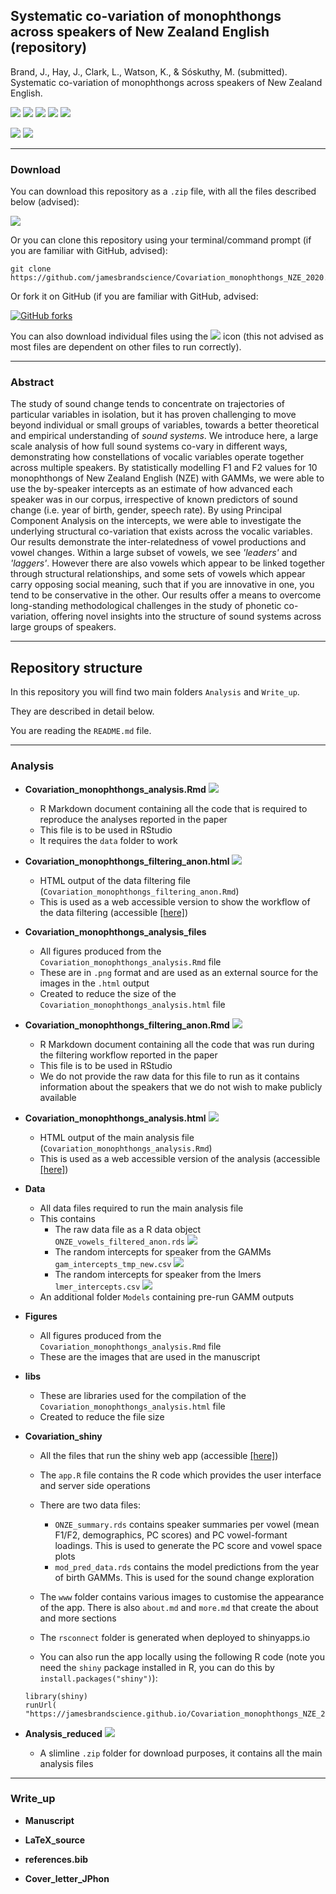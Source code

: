 ## Systematic co-variation of monophthongs across speakers of New Zealand English (repository)

Brand, J., Hay, J., Clark, L., Watson, K., & Sóskuthy, M. (submitted). Systematic co-variation of monophthongs across speakers of New Zealand English.

[![](https://img.shields.io/badge/GitHub-repo-blue?labelColor=lightgrey&logo=github)](https://github.com/jamesbrandscience/Covariation_monophthongs_NZE_2020)
[![](https://tinyurl.com/osfshield1)](https://osf.io/q4j29/)
[![](https://img.shields.io/badge/Preprint-pdf-blue?labelColor=lightgrey&logo=Adobe-Acrobat-Reader)](https://jamesbrandscience.github.io/Covariation_monophthongs_NZE_2020/Write_up/Covariation_monophthongs_NZE_2020.pdf)
[![](https://img.shields.io/badge/Analysis-html-blue?labelColor=lightgrey&logo=RStudio&logoColor=GhostWhite)](https://jamesbrandscience.github.io/Covariation_monophthongs_NZE_2020/Analysis/Covariation_monophthongs_analysis.html)
[![](https://img.shields.io/badge/Shiny-link-blue?labelColor=lightgrey&logo=RStudio&logoColor=GhostWhite)](https://nzilbb.shinyapps.io/Covariation_shiny/)

![](https://img.shields.io/github/last-commit/jamesbrandscience/Covariation_monophthongs_NZE_2020)
![](https://img.shields.io/github/downloads/jamesbrandscience/Covariation_monophthongs_NZE_2020/total.svg)

---

### Download

You can download this repository as a `.zip` file, with all the files described below (advised):

[![](https://img.shields.io/badge/download-.zip-brightgreen)](https://github.com/jamesbrandscience/Covariation_monophthongs_NZE_2020/archive/master.zip)

Or you can clone this repository using your terminal/command prompt (if you are familiar with GitHub, advised):

```
git clone https://github.com/jamesbrandscience/Covariation_monophthongs_NZE_2020.git
```

Or fork it on GitHub (if you are familiar with GitHub, advised:

[![GitHub forks](https://img.shields.io/github/forks/jamesbrandscience/Covariation_monophthongs_NZE_2020.svg?style=social&label=Fork&maxAge=2592000)](https://GitHub.com/jamesbrandscience/Covariation_monophthongs_NZE_2020/fork/)

You can also download individual files using the ![](https://tinyurl.com/yct7xbra) icon (this not advised as most files are dependent on other files to run correctly).

---

### Abstract

The study of sound change tends to concentrate on trajectories of particular variables in isolation, but it has proven challenging to move beyond individual or small groups of variables, towards a better theoretical and empirical understanding of _sound systems_. We introduce here, a large scale analysis of how full sound systems co-vary in different ways, demonstrating how constellations of vocalic variables operate together across multiple speakers. By statistically modelling F1 and F2 values for 10 monophthongs of New Zealand English (NZE) with GAMMs, we were able to use the by-speaker intercepts as an estimate of how advanced each speaker was in our corpus, irrespective of known predictors of sound change (i.e. year of birth, gender, speech rate). By using Principal Component Analysis on the intercepts, we were able to investigate the underlying structural co-variation that exists across the vocalic variables. Our results demonstrate the inter-relatedness of vowel productions and vowel changes.  Within a large subset of vowels, we see _'leaders'_ and _'laggers'_.  However there are also vowels which appear to be linked together through structural relationships, and some sets of vowels which appear carry opposing social meaning, such that if you are innovative in one, you tend to be conservative in the other. Our results offer a means to overcome long-standing methodological challenges in the study of phonetic co-variation, offering novel insights into the structure of sound systems across large groups of speakers.

---

## Repository structure

In this repository you will find two main folders `Analysis` and `Write_up`.

They are described in detail below.

You are reading the `README.md` file.

---

### Analysis

- **Covariation_monophthongs_analysis.Rmd** [![](https://tinyurl.com/yct7xbra)](https://raw.githubusercontent.com/jamesbrandscience/Covariation_monophthongs_NZE_2020/master/Analysis/Covariation_monophthongs_analysis.Rmd)

	- R Markdown document containing all the code that is required to reproduce the analyses reported in the paper
	- This file is to be used in RStudio
	- It requires the `data` folder to work
	
- **Covariation_monophthongs_filtering_anon.html** [![](https://tinyurl.com/yct7xbra)](https://jamesbrandscience.github.io/Covariation_monophthongs_NZE_2020/Analysis/Covariation_monophthongs_analysis.html)

	- HTML output of the data filtering file (`Covariation_monophthongs_filtering_anon.Rmd`)
	- This is used as a web accessible version to show the workflow of the data filtering (accessible [[here]](LINK))


- **Covariation_monophthongs_analysis_files**

	- All figures produced from the `Covariation_monophthongs_analysis.Rmd` file
	- These are in `.png` format and are used as an external source for the images in the `.html` output
	- Created to reduce the size of the `Covariation_monophthongs_analysis.html` file

- **Covariation_monophthongs_filtering_anon.Rmd** [![](https://tinyurl.com/yct7xbra)](https://raw.githubusercontent.com/jamesbrandscience/Covariation_monophthongs_NZE_2020/master/Analysis/Covariation_monophthongs_filtering_anon.Rmd)

	- R Markdown document containing all the code that was run during the filtering workflow reported in the paper
	- This file is to be used in RStudio
	- We do not provide the raw data for this file to run as it contains information about the speakers that we do not wish to make publicly available


- **Covariation_monophthongs_analysis.html** [![](https://tinyurl.com/yct7xbra)](https://jamesbrandscience.github.io/Covariation_monophthongs_NZE_2020/Analysis/Covariation_monophthongs_filtering.html)

	- HTML output of the main analysis file (`Covariation_monophthongs_analysis.Rmd`)
	- This is used as a web accessible version of the analysis (accessible [[here]](LINK))

- **Data**

	- All data files required to run the main analysis file
	- This contains
		- The raw data file as a R data object `ONZE_vowels_filtered_anon.rds` [![](https://tinyurl.com/yct7xbra)](https://github.com/jamesbrandscience/Covariation_monophthongs_NZE_2020/raw/master/Analysis/Data/ONZE_vowels_filtered_anon.rds)
		- The random intercepts for speaker from the GAMMs `gam_intercepts_tmp_new.csv` [![](https://tinyurl.com/yct7xbra)](https://raw.githubusercontent.com/jamesbrandscience/Covariation_monophthongs_NZE_2020/master/Analysis/Data/gam_intercepts_tmp_new.csv)
		- The random intercepts for speaker from the lmers `lmer_intercepts.csv` [![](https://tinyurl.com/yct7xbra)](https://raw.githubusercontent.com/jamesbrandscience/Covariation_monophthongs_NZE_2020/master/Analysis/Data/lmer_intercepts.csv)
	- An additional folder `Models` containing pre-run GAMM outputs

- **Figures**

	- All figures produced from the `Covariation_monophthongs_analysis.Rmd` file
	- These are the images that are used in the manuscript

- **libs**

	- These are libraries used for the compilation of the `Covariation_monophthongs_analysis.html` file
	- Created to reduce the file size
	
- **Covariation_shiny**

	- All the files that run the shiny web app (accessible [[here]](https://nzilbb.shinyapps.io/Covariation_shiny/))
	- The `app.R` file contains the R code which provides the user interface and server side operations
	- There are two data files:
		- `ONZE_summary.rds` contains speaker summaries per vowel (mean F1/F2, demographics, PC scores) and PC vowel-formant loadings. This is used to generate the PC score and vowel space plots
		- `mod_pred_data.rds` contains the model predictions from the year of birth GAMMs. This is used for the sound change exploration
	- The `www` folder contains various images to customise the appearance of the app. There is also `about.md` and `more.md` that create the about and more sections
	- The `rsconnect` folder is generated when deployed to shinyapps.io	
	
	- You can also run the app locally using the following R code (note you need the `shiny` package installed in R, you can do this by `install.packages("shiny")`):
	
	```
	library(shiny)
	runUrl( "https://jamesbrandscience.github.io/Covariation_monophthongs_NZE_2020/Analysis/Covariation_shiny.zip")
	```

- **Analysis_reduced** [![](https://tinyurl.com/yct7xbra)](https://github.com/jamesbrandscience/Covariation_monophthongs_NZE_2020/raw/master/Analysis/Analysis_reduced.zip)

	- A slimline `.zip` folder for download purposes, it contains all the main analysis files

---

### Write_up

- **Manuscript**

- **LaTeX_source**

- **references.bib**

- **Cover_letter_JPhon**




